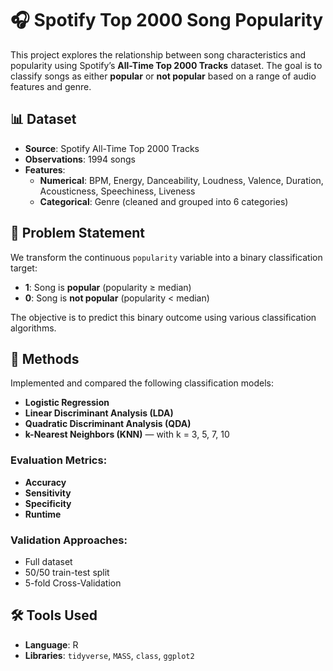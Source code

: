# 🎧 Spotify Top 2000 Song Popularity

This project explores the relationship between song characteristics and popularity using Spotify’s **All-Time Top 2000 Tracks** dataset. The goal is to classify songs as either **popular** or **not popular** based on a range of audio features and genre.

## 📊 Dataset

- **Source**: Spotify All-Time Top 2000 Tracks
- **Observations**: 1994 songs
- **Features**:
  - **Numerical**: BPM, Energy, Danceability, Loudness, Valence, Duration, Acousticness, Speechiness, Liveness
  - **Categorical**: Genre (cleaned and grouped into 6 categories)

## 🎯 Problem Statement

We transform the continuous `popularity` variable into a binary classification target:
- **1**: Song is **popular** (popularity ≥ median)
- **0**: Song is **not popular** (popularity < median)

The objective is to predict this binary outcome using various classification algorithms.

## 🧪 Methods

Implemented and compared the following classification models:

- **Logistic Regression**
- **Linear Discriminant Analysis (LDA)**
- **Quadratic Discriminant Analysis (QDA)**
- **k-Nearest Neighbors (KNN)** — with k = 3, 5, 7, 10

### Evaluation Metrics:
- **Accuracy**
- **Sensitivity**
- **Specificity**
- **Runtime**

### Validation Approaches:
- Full dataset
- 50/50 train-test split
- 5-fold Cross-Validation

## 🛠 Tools Used

- **Language**: R
- **Libraries**: `tidyverse`, `MASS`, `class`, `ggplot2`
